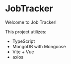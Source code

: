 # JobTracker

Welcome to Job Tracker!

This project utilizes:
* TypeScript
* MongoDB with Mongoose
* Vite + Vue
* axios